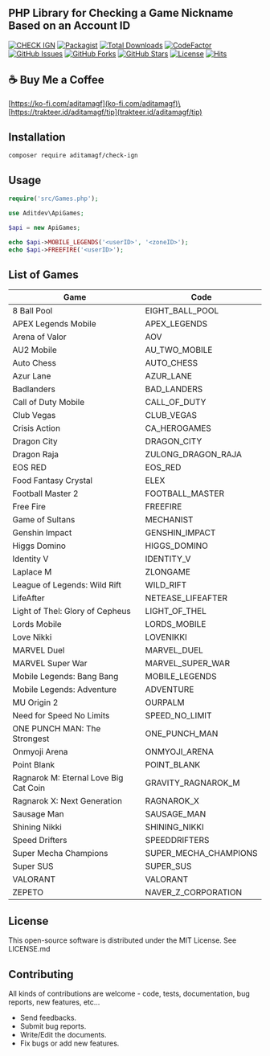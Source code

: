 PHP Library for Checking a Game Nickname Based on an Account ID
------------
[![CHECK IGN](https://img.shields.io/badge/CHECK%20IGN-September%2024%2C%202023-36ade1.svg)](https://github.com/aditamagf/check-ign)
[![Packagist](https://img.shields.io/packagist/v/aditamagf/check-ign)](https://packagist.org/packages/aditamagf/check-ign)
[![Total Downloads](https://img.shields.io/packagist/dt/aditamagf/check-ign)](https://packagist.org/packages/aditamagf/check-ign)
[![CodeFactor](https://www.codefactor.io/repository/github/aditamagf/check-ign/badge)](https://www.codefactor.io/repository/github/aditamagf/check-ign)
[![GitHub Issues](https://img.shields.io/github/issues/aditamagf/check-ign.svg)](https://github.com/aditamagf/check-ign/issues)
[![GitHub Forks](https://img.shields.io/github/forks/aditamagf/check-ign.svg)](https://github.com/aditamagf/check-ign/network)
[![GitHub Stars](https://img.shields.io/github/stars/aditamagf/check-ign.svg)](https://github.com/aditamagf/check-ign/stargazers)
[![License](https://img.shields.io/github/license/aditamagf/check-ign.svg)](https://github.com/aditamagf/check-ign/blob/main/LICENSE)
[![Hits](https://hits.seeyoufarm.com/api/count/incr/badge.svg?url=https%3A%2F%2Fgithub.com%2Faditamagf%2Fcheck-ign&count_bg=%232BCCE3&title_bg=%23555555&icon=&icon_color=%23E7E7E7&title=views&edge_flat=false)](https://github.com/aditamagf/check-ign)

:coffee: Buy Me a Coffee
------------
[https://ko-fi.com/aditamagf](ko-fi.com/aditamagf)\
[https://trakteer.id/aditamagf/tip](trakteer.id/aditamagf/tip)

Installation
------------
```
composer require aditamagf/check-ign
```

Usage
------------
```php
require('src/Games.php');

use Aditdev\ApiGames;

$api = new ApiGames;

echo $api->MOBILE_LEGENDS('<userID>', '<zoneID>');
echo $api->FREEFIRE('<userID>');
```

List of Games
------------
| Game  | Code |
|-------|------|
|8 Ball Pool|EIGHT_BALL_POOL|
|APEX Legends Mobile|APEX_LEGENDS|
|Arena of Valor|AOV|
|AU2 Mobile|AU_TWO_MOBILE|
|Auto Chess|AUTO_CHESS|
|Azur Lane|AZUR_LANE|
|Badlanders|BAD_LANDERS|
|Call of Duty Mobile|CALL_OF_DUTY|
|Club Vegas|CLUB_VEGAS|
|Crisis Action|CA_HEROGAMES|
|Dragon City|DRAGON_CITY|
|Dragon Raja|ZULONG_DRAGON_RAJA|
|EOS RED|EOS_RED|
|Food Fantasy Crystal|ELEX|
|Football Master 2|FOOTBALL_MASTER|
|Free Fire|FREEFIRE|
|Game of Sultans|MECHANIST|
|Genshin Impact|GENSHIN_IMPACT|
|Higgs Domino|HIGGS_DOMINO|
|Identity V|IDENTITY_V|
|Laplace M|ZLONGAME|
|League of Legends: Wild Rift|WILD_RIFT|
|LifeAfter|NETEASE_LIFEAFTER|
|Light of Thel: Glory of Cepheus|LIGHT_OF_THEL|
|Lords Mobile|LORDS_MOBILE|
|Love Nikki|LOVENIKKI|
|MARVEL Duel|MARVEL_DUEL|
|MARVEL Super War|MARVEL_SUPER_WAR|
|Mobile Legends: Bang Bang|MOBILE_LEGENDS|
|Mobile Legends: Adventure|ADVENTURE|
|MU Origin 2|OURPALM|
|Need for Speed No Limits|SPEED_NO_LIMIT|
|ONE PUNCH MAN: The Strongest|ONE_PUNCH_MAN|
|Onmyoji Arena|ONMYOJI_ARENA|
|Point Blank|POINT_BLANK|
|Ragnarok M: Eternal Love Big Cat Coin|GRAVITY_RAGNAROK_M|
|Ragnarok X: Next Generation|RAGNAROK_X|
|Sausage Man|SAUSAGE_MAN|
|Shining Nikki|SHINING_NIKKI|
|Speed Drifters|SPEEDDRIFTERS|
|Super Mecha Champions|SUPER_MECHA_CHAMPIONS|
|Super SUS|SUPER_SUS|
|VALORANT|VALORANT|
|ZEPETO|NAVER_Z_CORPORATION|

License
------------
This open-source software is distributed under the MIT License. See LICENSE.md

Contributing
------------
All kinds of contributions are welcome - code, tests, documentation, bug reports, new features, etc...

- Send feedbacks.
- Submit bug reports.
- Write/Edit the documents.
- Fix bugs or add new features.
